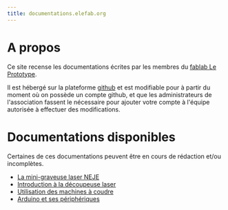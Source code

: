 ```yaml
---
title: documentations.elefab.org
---
```

# A propos

Ce site recense les documentations écrites par les membres du [fablab
Le Prototype](https://www.leprototype.info/).

Il est hébergé sur la plateforme
[github](https://github.com/fablab-leprototype/documentations)
et est modifiable pour à partir du moment où on possède un compte github, et
que les administrateurs de l'association fassent le nécessaire pour ajouter
votre compte à l'équipe autorisée à effectuer des modifications.

# Documentations disponibles

Certaines de ces documentations peuvent être en cours de rédaction et/ou
incomplètes.

* [La mini-graveuse laser NEJE](./neje)
* [Introduction à la découpeuse laser](./decoupe-laser)
* [Utilisation des machines à coudre](./couture)
* [Arduino et ses périphériques](./arduino)

